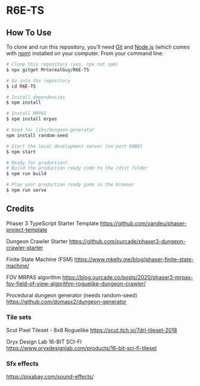 # R6E-TS

## How To Use

To clone and run this repository, you'll need [Git](https://git-scm.com) and [Node.js](https://nodejs.org/en/download/) (which comes with [npm](http://npmjs.com)) installed on your computer. From your command line:

```bash
# Clone this repository (yes, npx not npm)
$ npx gitget MrCerealGuy/R6E-TS

# Go into the repository
$ cd R6E-TS

# Install dependencies
$ npm install

# Install MRPAS
$ npm install mrpas

# Used for libs/dungeon-generator
npm install random-seed

# Start the local development server (on port 8080)
$ npm start

# Ready for production?
# Build the production ready code to the /dist folder
$ npm run build

# Play your production ready game in the browser
$ npm run serve
```

## Credits

Phaser 3 TypeScript Starter Template
https://github.com/yandeu/phaser-project-template

Dungeon Crawler Starter
https://github.com/ourcade/phaser3-dungeon-crawler-starter

Finite State Machine (FSM)
https://www.mkelly.me/blog/phaser-finite-state-machine/

FOV MRPAS algorithm
https://blog.ourcade.co/posts/2020/phaser3-mrpas-fov-field-of-view-algorithm-roguelike-dungeon-crawler/

Procedural dungeon generator (needs random-seed)
https://github.com/domasx2/dungeon-generator

### Tile sets

Scut Pixel Tileset - 8x8 Roguelike
https://scut.itch.io/7drl-tileset-2018

Oryx Design Lab 16-BIT SCI-FI
https://www.oryxdesignlab.com/products/16-bit-sci-fi-tileset

### Sfx effects

https://pixabay.com/sound-effects/